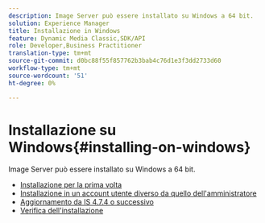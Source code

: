 ```yaml
---
description: Image Server può essere installato su Windows a 64 bit.
solution: Experience Manager
title: Installazione in Windows
feature: Dynamic Media Classic,SDK/API
role: Developer,Business Practitioner
translation-type: tm+mt
source-git-commit: d0bc88f55f857762b3bab4c76d1e3f3dd2733d60
workflow-type: tm+mt
source-wordcount: '51'
ht-degree: 0%

---
```



# Installazione su Windows{#installing-on-windows}

Image Server può essere installato su Windows a 64 bit.

* [Installazione per la prima volta](t-first-time-installation-win.md)
* [Installazione in un account utente diverso da quello dell&#39;amministratore](t-diff-account-win.md)
* [Aggiornamento da IS 4.7.4 o successivo](t-update-win.md)
* [Verifica dell&#39;installazione](t-verify-win.md)
